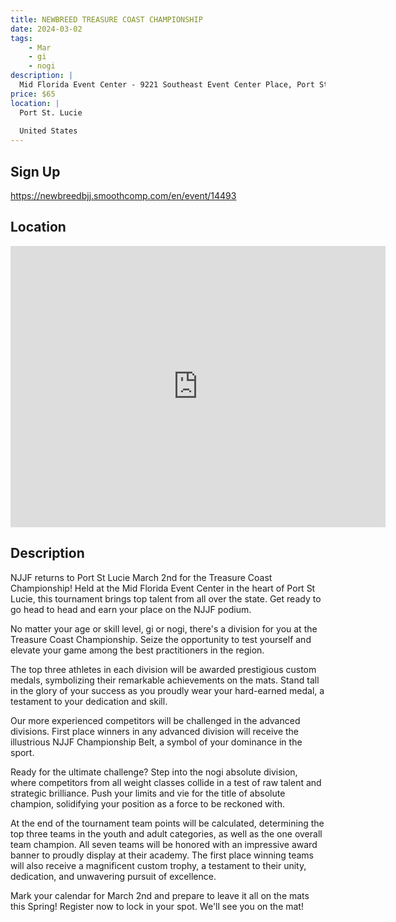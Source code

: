 ```yaml
---
title: NEWBREED TREASURE COAST CHAMPIONSHIP
date: 2024-03-02
tags:
    - Mar
    - gi 
    - nogi 
description: |
  Mid Florida Event Center - 9221 Southeast Event Center Place, Port St
price: $65
location: |
  Port St. Lucie
  
  United States
---
```

## Sign Up
https://newbreedbjj.smoothcomp.com/en/event/14493

## Location
<iframe src="https://www.google.com/maps/embed?pb=!1m18!1m12!1m3!1d12345.6789!2d-80.2984758!3d27.2970577!2m3!1f0!2f0!3f0!3m2!1i1024!2i768!4f13.1!3m3!1m2!1s0x0%3A0x0!2z27.2970577!5e0!3m2!1sen!2sus!4v1234567890" width="600" height="450" style="border:0;" allowfullscreen="" loading="lazy"></iframe>

## Description
NJJF returns to Port St Lucie March 2nd for the Treasure Coast Championship! Held at the Mid Florida Event Center in the heart of Port St Lucie, this tournament brings top talent from all over the state. Get ready to go head to head and earn your place on the NJJF podium.


No matter your age or skill level, gi or nogi, there's a division for you at the Treasure Coast Championship. Seize the opportunity to test yourself and elevate your game among the best practitioners in the region.


The top three athletes in each division will be awarded prestigious custom medals, symbolizing their remarkable achievements on the mats. Stand tall in the glory of your success as you proudly wear your hard-earned medal, a testament to your dedication and skill.


Our more experienced competitors will be challenged in the advanced divisions. First place winners in any advanced division will receive the illustrious NJJF Championship Belt, a symbol of your dominance in the sport.


Ready for the ultimate challenge? Step into the nogi absolute division, where competitors from all weight classes collide in a test of raw talent and strategic brilliance. Push your limits and vie for the title of absolute champion, solidifying your position as a force to be reckoned with.


At the end of the tournament team points will be calculated, determining the top three teams in the youth and adult categories, as well as the one overall team champion. All seven teams will be honored with an impressive award banner to proudly display at their academy. The first place winning teams will also receive a magnificent custom trophy, a testament to their unity, dedication, and unwavering pursuit of excellence.


Mark your calendar for March 2nd and prepare to leave it all on the mats this Spring! Register now to lock in your spot. We'll see you on the mat!